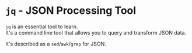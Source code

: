 # `jq` - JSON Processing Tool

`jq` is an essential tool to learn.  
It's a command line tool that allows you to query and transform JSON data.  

It's described as a `sed`/`awk`/`grep` for JSON.  








